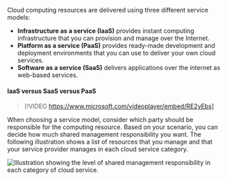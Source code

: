 Cloud computing resources are delivered using three different service models:

- **Infrastructure as a service (IaaS)** provides instant computing infrastructure that you can provision and manage over the Internet.
- **Platform as a service (PaaS)** provides ready-made development and deployment environments that you can use to deliver your own cloud services.
- **Software as a service (SaaS)** delivers applications over the internet as web-based services.

#### IaaS versus SaaS versus PaaS

> [!VIDEO https://www.microsoft.com/videoplayer/embed/RE2yEbs]

When choosing a service model, consider which party should be responsible for the computing resource. Based on your scenario, you can decide how much shared management responsibility you want. The following illustration shows a list of resources that you manage and that your service provider manages in each cloud service category.

![Illustration showing the level of shared management responsibility in each category of cloud service.](../media/3-shared-responsibility.png)
